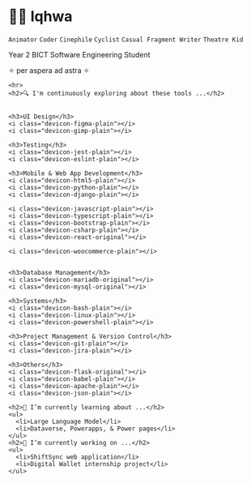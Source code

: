 # 🧙‍♂️ Iqhwa

`Animator` `Coder` `Cinephile` `Cyclist` `Casual Fragment Writer` `Theatre Kid`
<html>
  <head>
    <link rel="stylesheet" type='text/css' href="https://cdn.jsdelivr.net/gh/devicons/devicon@latest/devicon.min.css" />
  </head>
  <body>
    <p>Year 2 BICT Software Engineering Student</p>
    <p>&#10023; per aspera ad astra &#10023;</p>
    
    <hr>
    <h2>🔍 I'm continuously exploring about these tools ...</h2>

    
    <h3>UI Design</h3>
    <i class="devicon-figma-plain"></i>
    <i class="devicon-gimp-plain"></i>
    
    <h3>Testing</h3>
    <i class="devicon-jest-plain"></i>
    <i class="devicon-eslint-plain"></i>
    
    <h3>Mobile & Web App Development</h3>
    <i class="devicon-html5-plain"></i>
    <i class="devicon-python-plain"></i>
    <i class="devicon-django-plain"></i>
    
    <i class="devicon-javascript-plain"></i>
    <i class="devicon-typescript-plain"></i>
    <i class="devicon-bootstrap-plain"></i>
    <i class="devicon-csharp-plain"></i>
    <i class="devicon-react-original"></i>
    
    <i class="devicon-woocommerce-plain"></i>
          
    
    <h3>Database Management</h3>
    <i class="devicon-mariadb-original"></i>
    <i class="devicon-mysql-original"></i>
  
    <h3>Systems</h3>
    <i class="devicon-bash-plain"></i>
    <i class="devicon-linux-plain"></i>
    <i class="devicon-powershell-plain"></i>
        
    <h3>Project Management & Version Control</h3>
    <i class="devicon-git-plain"></i>
    <i class="devicon-jira-plain"></i>
    
    <h3>Others</h3>
    <i class="devicon-flask-original"></i>
    <i class="devicon-babel-plain"></i>
    <i class="devicon-apache-plain"></i>
    <i class="devicon-json-plain"></i>
 
    <h2>🌱 I’m currently learning about ...</h2>
    <ul>
      <li>Large Language Model</li>
      <li>Dataverse, Powerapps, & Power pages</li>
    </ul>
    <h2>🔭 I’m currently working on ...</h2>
    <ul>
      <li>ShiftSync web application</li>
      <li>Digital Wallet internship project</li>
    </ul>
  </body>
</html>
